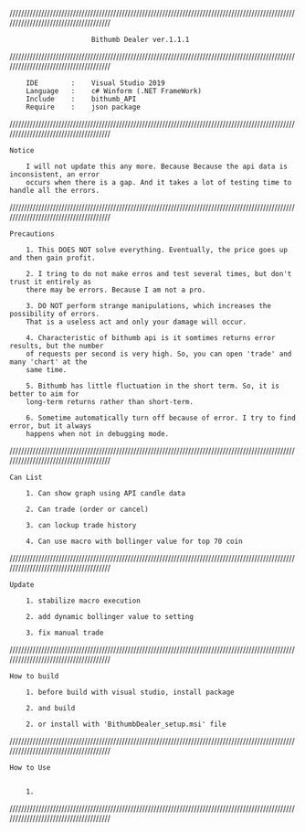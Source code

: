 
//////////////////////////////////////////////////////////////////////////////////////////////////////////////////////////////////////

						Bithumb Dealer ver.1.1.1

//////////////////////////////////////////////////////////////////////////////////////////////////////////////////////////////////////

		IDE        :	Visual Studio 2019
		Language   :	c# Winform (.NET FrameWork)
		Include    :	bithumb_API
		Require    :	json package

//////////////////////////////////////////////////////////////////////////////////////////////////////////////////////////////////////

	Notice

		I will not update this any more. Because Because the api data is inconsistent, an error
		occurs when there is a gap. And it takes a lot of testing time to handle all the errors.


//////////////////////////////////////////////////////////////////////////////////////////////////////////////////////////////////////

	Precautions
	
		1. This DOES NOT solve everything. Eventually, the price goes up and then gain profit.

		2. I tring to do not make erros and test several times, but don't trust it entirely as
		there may be errors. Because I am not a pro.

		3. DO NOT perform strange manipulations, which increases the possibility of errors.
		That is a useless act and only your damage will occur.

		4. Characteristic of bithumb api is it somtimes returns error results, but the number
		of requests per second is very high. So, you can open 'trade' and many 'chart' at the
		same time.

		5. Bithumb has little fluctuation in the short term. So, it is better to aim for
		long-term returns rather than short-term.

		6. Sometime automatically turn off because of error. I try to find error, but it always
		happens when not in debugging mode.


//////////////////////////////////////////////////////////////////////////////////////////////////////////////////////////////////////

	Can List

		1. Can show graph using API candle data

		2. Can trade (order or cancel)

		3. can lockup trade history

		4. Can use macro with bollinger value for top 70 coin


//////////////////////////////////////////////////////////////////////////////////////////////////////////////////////////////////////

	Update

		1. stabilize macro execution

		2. add dynamic bollinger value to setting

		3. fix manual trade 


//////////////////////////////////////////////////////////////////////////////////////////////////////////////////////////////////////

	How to build

		1. before build with visual studio, install package

		2. and build

		2. or install with 'BithumbDealer_setup.msi' file 


//////////////////////////////////////////////////////////////////////////////////////////////////////////////////////////////////////

	How to Use


		1. 


//////////////////////////////////////////////////////////////////////////////////////////////////////////////////////////////////////
